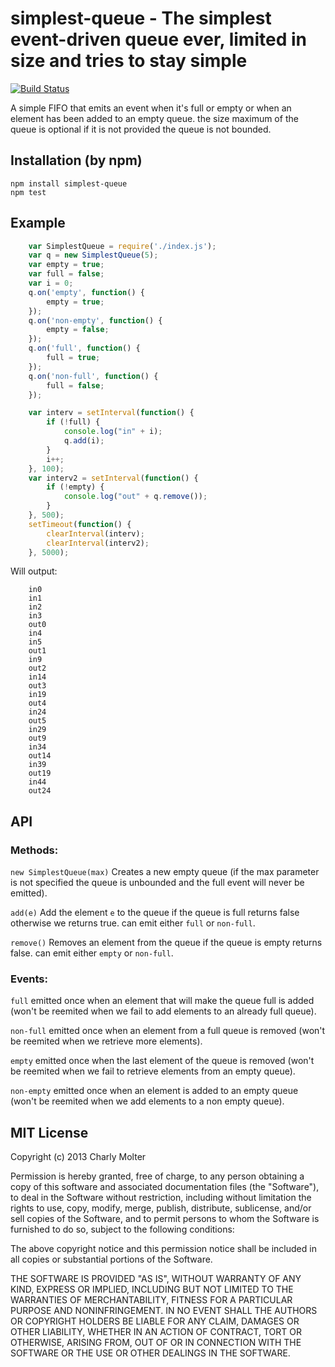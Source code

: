 simplest-queue - The simplest event-driven queue ever, limited in size and tries to stay simple
====================

[![Build Status](https://travis-ci.org/lahabana/simplest-queue.png)](https://travis-ci.org/lahabana/simple-queue)

A simple FIFO that emits an event when it's full or empty or when
an element has been added to an empty queue.
the size maximum of the queue is optional if it is not provided
the queue is not bounded.

## Installation (by npm)

    npm install simplest-queue
    npm test

## Example

```js
    var SimplestQueue = require('./index.js');
    var q = new SimplestQueue(5);
    var empty = true;
    var full = false;
    var i = 0;
    q.on('empty', function() {
        empty = true;
    });
    q.on('non-empty', function() {
        empty = false;
    });
    q.on('full', function() {
        full = true;
    });
    q.on('non-full', function() {
        full = false;
    });

    var interv = setInterval(function() {
        if (!full) {
            console.log("in" + i);
            q.add(i);
        }
        i++;
    }, 100);
    var interv2 = setInterval(function() {
        if (!empty) {
            console.log("out" + q.remove());
        }
    }, 500);
    setTimeout(function() {
        clearInterval(interv);
        clearInterval(interv2);
    }, 5000);
```

Will output:

```
    in0
    in1
    in2
    in3
    out0
    in4
    in5
    out1
    in9
    out2
    in14
    out3
    in19
    out4
    in24
    out5
    in29
    out9
    in34
    out14
    in39
    out19
    in44
    out24
```

## API

### Methods:

`new SimplestQueue(max)` Creates a new empty queue (if the max parameter is not specified the queue is unbounded and the full event will never be emitted).

`add(e)` Add the element `e` to the queue if the queue is full returns false otherwise we returns true. can emit either `full` or `non-full`.

`remove()` Removes an element from the queue if the queue is empty returns false. can emit either `empty` or `non-full`.


### Events:

`full` emitted once when an element that will make the queue full is added (won't be reemited when we fail to add elements to an already full queue).

`non-full` emitted once when an element from a full queue is removed (won't be reemited when we retrieve more elements).

`empty` emitted once when the last element of the queue is removed (won't be reemited when we fail to retrieve elements from an empty queue).

`non-empty` emitted once when an element is added to an empty queue (won't be reemited when we add elements to a non empty queue).

## MIT License
Copyright (c) 2013 Charly Molter

Permission is hereby granted, free of charge, to any person obtaining a copy of this software and associated documentation files (the "Software"), to deal in the Software without restriction, including without limitation the rights to use, copy, modify, merge, publish, distribute, sublicense, and/or sell copies of the Software, and to permit persons to whom the Software is furnished to do so, subject to the following conditions:

The above copyright notice and this permission notice shall be included in all copies or substantial portions of the Software.

THE SOFTWARE IS PROVIDED "AS IS", WITHOUT WARRANTY OF ANY KIND, EXPRESS OR IMPLIED, INCLUDING BUT NOT LIMITED TO THE WARRANTIES OF MERCHANTABILITY, FITNESS FOR A PARTICULAR PURPOSE AND NONINFRINGEMENT. IN NO EVENT SHALL THE AUTHORS OR COPYRIGHT HOLDERS BE LIABLE FOR ANY CLAIM, DAMAGES OR OTHER LIABILITY, WHETHER IN AN ACTION OF CONTRACT, TORT OR OTHERWISE, ARISING FROM, OUT OF OR IN CONNECTION WITH THE SOFTWARE OR THE USE OR OTHER DEALINGS IN THE SOFTWARE.
